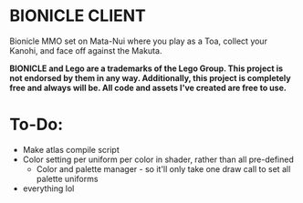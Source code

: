 # BIONICLE CLIENT
Bionicle MMO set on Mata-Nui where you play as a Toa, collect your Kanohi, and face off against the Makuta.

**BIONICLE and Lego are a trademarks of the Lego Group. This project is not endorsed by them in any way. Additionally, this project is completely free and always will be. All code and assets I've created are free to use.**

# To-Do:
- Make atlas compile script
- Color setting per uniform per color in shader, rather than all pre-defined
    - Color and palette manager - so it'll only take one draw call to set all palette uniforms
- everything lol